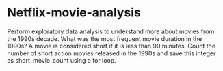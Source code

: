 # Netflix-movie-analysis
Perform exploratory data analysis to understand more about movies from the 1990s decade.
What was the most frequent movie duration in the 1990s?
A movie is considered short if it is less than 90 minutes. Count the number of short action movies released in the 1990s and save this integer as short_movie_count using a for loop.
